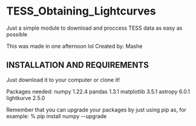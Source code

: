 # TESS_Obtaining_Lightcurves
Just a simple module to download and proccess TESS data as easy as possible


This was made in one afternoon lol
Created by: Mashe


##  INSTALLATION AND REQUIREMENTS  ##

Just download it to your computer or clone it!

Packages needed:
	numpy		1.22.4
	pandas		1.3.1
	matplotlib	3.5.1
	astropy		6.0.1
	lightkurve 	2.5.0
	
	
Remember that you can upgrade your packages by just using pip as, for example:
% pip install numpy --upgrade
